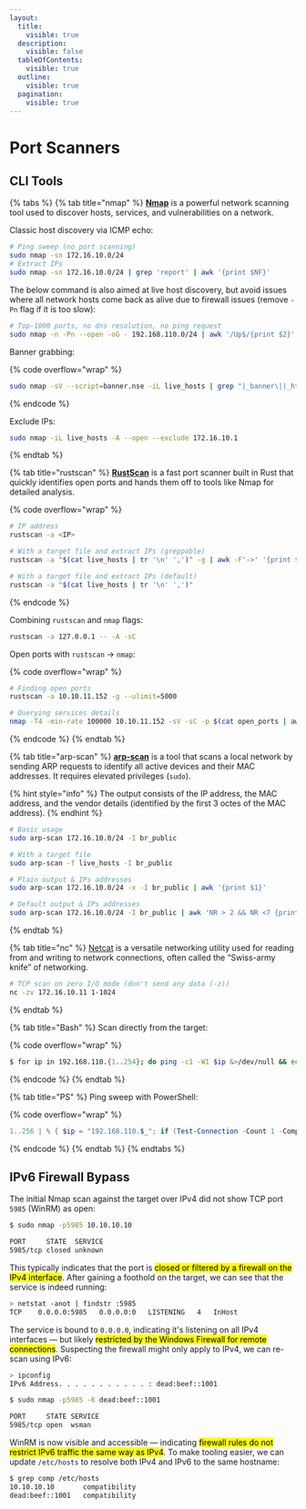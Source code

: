 ```yaml
---
layout:
  title:
    visible: true
  description:
    visible: false
  tableOfContents:
    visible: true
  outline:
    visible: true
  pagination:
    visible: true
---
```


# Port Scanners

## CLI Tools

{% tabs %}
{% tab title="nmap" %}
[**Nmap**](https://nmap.org/) is a powerful network scanning tool used to discover hosts, services, and vulnerabilities on a network.

Classic host discovery via ICMP echo:

```bash
# Ping sweep (no port scanning)
sudo nmap -sn 172.16.10.0/24
# Extract IPs
sudo nmap -sn 172.16.10.0/24 | grep 'report' | awk '{print $NF}'
```

The below command is also aimed at live host discovery, but avoid issues where all network hosts come back as alive due to firewall issues (remove `-Pn` flag if it is too slow):

```bash
# Top-1000 ports, no dns resolution, no ping request
sudo nmap -n -Pn --open -oG - 192.168.110.0/24 | awk '/Up$/{print $2}'
```

Banner grabbing:

{% code overflow="wrap" %}
```bash
sudo nmap -sV --script=banner.nse -iL live_hosts | grep "|_banner\||_http-server-header"
```
{% endcode %}

Exclude IPs:

```bash
sudo nmap -iL live_hosts -A --open --exclude 172.16.10.1
```
{% endtab %}

{% tab title="rustscan" %}
[**RustScan**](https://github.com/bee-san/RustScan) is a fast port scanner built in Rust that quickly identifies open ports and hands them off to tools like Nmap for detailed analysis.

{% code overflow="wrap" %}
```bash
# IP address
rustscan -a <IP>

# With a target file and extract IPs (greppable)
rustscan -a "$(cat live_hosts | tr '\n' ',')" -g | awk -F'->' '{print $1,$2}' | tr -d '[]'

# With a target file and extract IPs (default)
rustscan -a "$(cat live_hosts | tr '\n' ',')"
```
{% endcode %}

Combining `rustscan` and `nmap` flags:

```bash
rustscan -a 127.0.0.1 -- -A -sC
```

Open ports with `rustscan` -> `nmap`:

{% code overflow="wrap" %}
```bash
# Finding open ports
rustscan -a 10.10.11.152 -g --ulimit=5000

# Querying services details
nmap -T4 -min-rate 100000 10.10.11.152 -sV -sC -p $(cat open_ports | awk -F'>' '{print $2}' | tr -d '[]') -Pn
```
{% endcode %}
{% endtab %}

{% tab title="arp-scan" %}
[**arp-scan**](https://github.com/royhills/arp-scan) is a tool that scans a local network by sending ARP requests to identify all active devices and their MAC addresses. It requires elevated privileges (`sudo`).&#x20;

{% hint style="info" %}
The output consists of the IP address, the MAC address, and the vendor details (identified by the first 3 octes of the MAC address).
{% endhint %}

```bash
# Basic usage
sudo arp-scan 172.16.10.0/24 -I br_public

# With a target file
sudo arp-scan -f live_hosts -I br_public

# Plain output & IPs addresses
sudo arp-scan 172.16.10.0/24 -x -I br_public | awk '{print $1}'

# Default output & IPs addresses
sudo arp-scan 172.16.10.0/24 -I br_public | awk 'NR > 2 && NR <7 {print $1}'
```
{% endtab %}

{% tab title="nc" %}
[Netcat](https://linux.die.net/man/1/nc) is a versatile networking utility used for reading from and writing to network connections, often called the “Swiss-army knife” of networking.

```bash
# TCP scan on zero I/O mode (don't send any data (-z))
nc -zv 172.16.10.11 1-1024
```
{% endtab %}

{% tab title="Bash" %}
Scan directly from the target:

{% code overflow="wrap" %}
```bash
$ for ip in 192.168.110.{1..254}; do ping -c1 -W1 $ip &>/dev/null && echo "$ip is up"; done
```
{% endcode %}
{% endtab %}

{% tab title="PS" %}
Ping sweep with PowerShell:

{% code overflow="wrap" %}
```powershell
1..256 | % { $ip = "192.168.110.$_"; if (Test-Connection -Count 1 -Comp $ip -Quiet) { "${ip}: True" } }
```
{% endcode %}
{% endtab %}
{% endtabs %}

## IPv6 Firewall Bypass

The initial Nmap scan against the target over IPv4 did not show TCP port `5985` (WinRM) as open:

```bash
$ sudo nmap -p5985 10.10.10.10

PORT     STATE  SERVICE
5985/tcp closed unknown
```

This typically indicates that the port is <mark style="background-color:yellow;">closed or filtered by a firewall on the IPv4 interface</mark>. After gaining a foothold on the target, we can see that the service is indeed running:

```sh
> netstat -anot | findstr :5985
TCP    0.0.0.0:5985   0.0.0.0:0   LISTENING   4   InHost
```

The service is bound to `0.0.0.0`, indicating it's listening on all IPv4 interfaces — but likely <mark style="background-color:yellow;">restricted by the Windows Firewall for remote connections</mark>. Suspecting the firewall might only apply to IPv4, we can re-scan using IPv6:

```sh
> ipconfig
IPv6 Address. . . . . . . . . . . : dead:beef::1001
```

```bash
$ sudo nmap -p5985 -6 dead:beef::1001

PORT     STATE SERVICE
5985/tcp open  wsman
```

WinRM is now visible and accessible — indicating <mark style="background-color:yellow;">firewall rules do not restrict IPv6 traffic the same way as IPv4</mark>. To make tooling easier, we can update `/etc/hosts` to resolve both IPv4 and IPv6 to the same hostname:

```bash
$ grep comp /etc/hosts
10.10.10.10       compatibility
dead:beef::1001   compatibility
```

